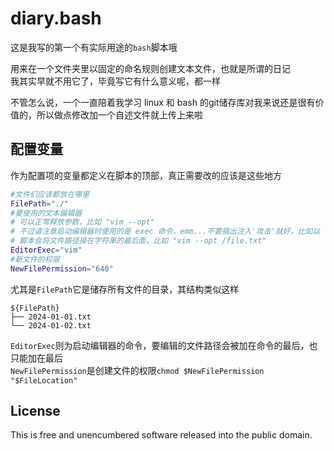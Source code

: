 # diary.bash

这是我写的第一个有实际用途的`bash`脚本哦

用来在一个文件夹里以固定的命名规则创建文本文件，也就是所谓的日记\
我其实早就不用它了，毕竟写它有什么意义呢，都一样

不管怎么说，一个一直陪着我学习 linux 和 bash 的git储存库对我来说还是很有价值的，所以做点修改加一个自述文件就上传上来啦

## 配置变量

作为配置项的变量都定义在脚本的顶部，真正需要改的应该是这些地方

```bash
#文件们应该都放在哪里
FilePath="./"
#要使用的文本编辑器
# 可以正常释放参数，比如 "vim --opt"
# 不过请注意启动编辑器时使用的是 exec 命令，emm...不要搞出注入'攻击'就好，比如以 "-a xxx, -c, -l" 开头，详细参数可以执行 $(exec --help) 查看
# 脚本会将文件路径接在字符串的最后面，比如 "vim --opt /file.txt"
EditorExec="vim"
#新文件的权限
NewFilePermission="640"
```

尤其是`FilePath`它是储存所有文件的目录，其结构类似这样

```text
${FilePath}
├── 2024-01-01.txt
└── 2024-01-02.txt
```

`EditorExec`则为启动编辑器的命令，要编辑的文件路径会被加在命令的最后，也只能加在最后\
`NewFilePermission`是创建文件的权限`chmod $NewFilePermission "$FileLocation"`

## License

This is free and unencumbered software released into the public domain.
